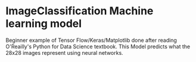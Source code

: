 # ImageClassification Machine learning model
Beginner example of Tensor Flow/Keras/Matplotlib done after reading O'Reailly's Python for Data Science textbook.
This Model predicts what the 28x28 images represent using neural networks.
